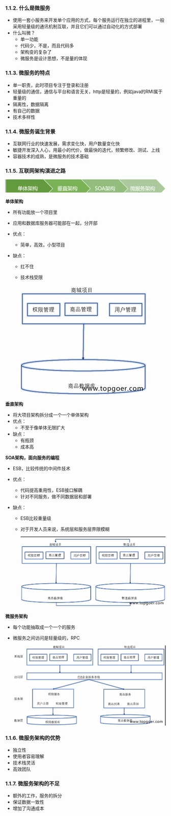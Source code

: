 ### 1.1.2. 什么是微服务

- 使用一套小服务来开发单个应用的方式，每个服务运行在独立的进程里，一般采用轻量级的通讯机制互联，并且它们可以通过自动化的方式部署
- 什么叫微？
  - 单一功能
  - 代码少，不是，而且代码多
  - 架构变的复杂了
  - 微服务是设计思想，不是量的体现

### 1.1.3. 微服务的特点

- 单一职责，此时项目专注于登录和注册
- 轻量级的通信，通信与平台和语言无关，http是轻量的，例如java的RMI属于重量的
- 隔离性，数据隔离
- 有自己的数据
- 技术多样性

### 1.1.4. 微服务诞生背景

- 互联网行业的快速发展，需求变化快，用户数量变化快
- 敏捷开发深入人心，用最小的代价，做最快的迭代，频繁修改、测试、上线
- 容器技术的成熟，是微服务的技术基础

### 1.1.5. 互联网架构演进之路

![image-20220916154700401](../../../imgs/image-20220916154700401.png)

**单体架构**

- 所有功能放一个项目里

- 应用和数据库服务器可能部在一起，分开部

- 优点：

  - 简单，高效，小型项目

- 缺点：

  - 扛不住

  - 技术栈受限

    ![image-20220916155337124](../../../Imgs/image-20220916155337124.png)

**垂直架构**

- 将大项目架构拆分成一个一个单体架构
- 优点：
  - 不至于像单体无限扩大
- 缺点：
  - 有瓶颈
  - 成本高



**SOA架构，面向服务的编程**

- ESB，比较传统的中间件技术

- 优点：

  - 代码提高重用性，ESB接口解耦
  - 针对不同服务，做不同数据层和部署

- 缺点：

  - ESB比较重量级

  - 对于开发人员来说，系统层和服务层界限模糊

    ![image-20220916155215098](../../../Imgs/image-20220916155215098.png)



**微服务架构**

- 每个功能抽取成一个一个的服务

- 微服务之间访问是轻量级的，RPC

  ![image-20220916155251508](../../../Imgs/image-20220916155251508.png)

### 1.1.6. 微服务架构的优势

- 独立性
- 使用者容易理解
- 技术栈灵活
- 高效团队

### 1.1.7. 微服务架构的不足

- 额外的工作，服务的拆分
- 保证数据一致性
- 增加了沟通成本